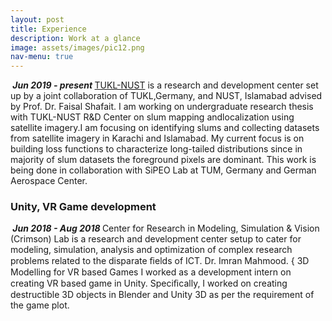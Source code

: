 ```yaml
---
layout: post
title: Experience
description: Work at a glance
image: assets/images/pic12.png
nav-menu: true
---
```

<!-- Main -->
<div id="main" class="alt">

<!-- One -->
<div>
  <div class="row>
    <h3> Slum Mapping Via Remote Sensing Imagery </h3>
    <p><span class="image left"><img src="{% link assets/images/pic13.png %}" alt="" /></span><b><em> Jun 2019 - present </em></b><a href="https://tukl.seecs.nust.edu.pk/">TUKL-NUST</a> is a research and development center set up by a joint collaboration of TUKL,Germany, and NUST, Islamabad advised by Prof. Dr. Faisal Shafait. I am working on undergraduate research thesis with TUKL-NUST R&D Center on slum mapping andlocalization using satellite imagery.I am focusing on identifying slums and collecting datasets from satellite imagery in Karachi and Islamabad. My current focus is on building loss functions to characterize long-tailed distributions since in majority of slum datasets the foreground pixels are dominant. This work is being done in collaboration with SiPEO Lab at TUM, Germany and German Aerospace Center. </p>
  </div>
  <div>
    <h3> Unity, VR Game development </h3>
    <p><span class="image left"><img src="{% link assets/images/pic13.png %}" alt="" /></span><b><em> Jun 2018 - Aug 2018 </em></b>Center for Research in Modeling, Simulation & Vision (Crimson) Lab is a research and development center setup to cater for modeling, simulation, analysis and optimization of complex research problems related to the disparate ﬁelds of ICT. Dr. Imran Mahmood. { 3D Modelling for VR based Games I worked as a development intern on creating VR based game in Unity. Speciﬁcally, I worked on creating destructible 3D objects in Blender and Unity 3D as per the requirement of the game plot. </p>
  </div>
  </div>
</div>

